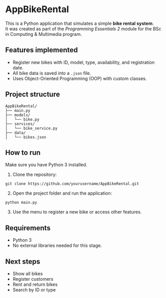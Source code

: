 
# AppBikeRental

This is a Python application that simulates a simple **bike rental system**.  
It was created as part of the *Programming Essentials 2* module for the BSc in Computing & Multimedia program.

## Features implemented

- Register new bikes with ID, model, type, availability, and registration date.
- All bike data is saved into a `.json` file.
- Uses Object-Oriented Programming (OOP) with custom classes.

## Project structure

```
AppBikeRental/
├── main.py
├── models/
│   └── bike.py
├── services/
│   └── bike_service.py
├── data/
│   └── bikes.json
```

##  How to run

Make sure you have Python 3 installed.

1. Clone the repository:
```
git clone https://github.com/yourusername/AppBikeRental.git
```

2. Open the project folder and run the application:
```
python main.py
```

3. Use the menu to register a new bike or access other features.

##  Requirements

- Python 3
- No external libraries needed for this stage.

##  Next steps

- Show all bikes
- Register customers
- Rent and return bikes
- Search by ID or type
